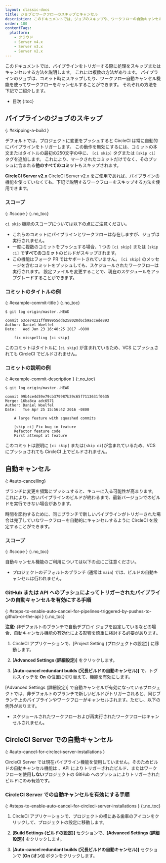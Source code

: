 ```yaml
---
layout: classic-docs
title: ジョブとワークフローのスキップとキャンセル
description: このドキュメントでは、ジョブのスキップや、ワークフローの自動キャンセルにより、プロジェクトで処理が自動的に実行されるタイミングを制御するオプションについて説明します。
order: 100
contentTags:
  platform:
    - クラウド
    - Server v4.x
    - Server v3.x
    - Server v2.x
---
```


このドキュメントでは、パイプラインをトリガーする際に処理をスキップまたはキャンセルする方法を説明します。 これには複数の方法があります。 パイプラインのジョブは、コミット時にスキップしたり、ワークフロー自動キャンセル機能を使ってワークフローをキャンセルすることができます。 それぞれの方法を下記でご紹介します。

* 目次
{:toc}

## パイプラインのジョブのスキップ
{: #skipping-a-build }

デフォルトでは、プロジェクトに変更をプッシュすると CircleCI は常に自動的にパイプラインをトリガーします。 この動作を無効にするには、コミットの本文またはタイトルの最初の250文字の中に、 `[ci skip]` タグまたは `[skip ci]` タグを追加します。 これにより、マークされたコミットだけでなく、そのプッシュに含まれる**他のすべてのコミット**もスキップされます。

**CircleCI Server v2.x** CircleCI Server v2.x をご使用であれば、パイプラインの機能を使っていなくても、下記で説明するワークフローをスキップする方法を使用できます。

### スコープ
{: #scope }
{:.no_toc}

`ci skip` 機能のスコープについては以下の点にご注意ください。

* これらのコミットにパイプラインとワークフローは存在しますが、ジョブは実行されません。
* 一度に複数のコミットをプッシュする場合、1 つの `[ci skip]` または `[skip ci]` で**すべてのコミット**のビルドがスキップされます。
* この機能はフォーク PR ではサポートされていません。 `[ci skip]` のメッセージを含むコミットをプッシュしても、スケジュールされたワークフローは実行されます。 設定ファイルを変更することで、現在のスケジュールをアップグレードすることができます。

### コミットのタイトルの例
{: #example-commit-title }
{:.no_toc}

```shell
$ git log origin/master..HEAD

commit 63ce74221ff899955dd6258020d6cb9accede893
Author: Daniel Woelfel
Date:   Wed Jan 23 16:48:25 2017 -0800

    fix misspelling [ci skip]
```

このコミットはタイトルに `[ci skip]` が含まれているため、VCS にプッシュされても CircleCI でビルドされません。

### コミットの説明の例
{: #example-commit-description }
{:.no_toc}

```shell
$ git log origin/master..HEAD

commit 99b4ce4d59e79cb379987b39c65f7113631f0635
Merge: 16ba8ca adc6571
Author: Daniel Woelfel
Date:   Tue Apr 25 15:56:42 2016 -0800

    A large feature with squashed commits

    [skip ci] Fix bug in feature
    Refactor feature code
    First attempt at feature
```

このコミットは説明に `[ci skip]` または`[skip ci]`が含まれているため、VCS にプッシュされても CircleCI 上でビルドされません。

## 自動キャンセル
{: #auto-cancelling}

ブランチに変更を頻繁にプッシュすると、キューに入る可能性が高まります。 これにより、古いパイプラインのビルドが終わるまで、最新バージョンでのビルドを実行できない場合があります。

時間を節約するために、同じブランチで新しいパイプラインがトリガーされた場合は完了していなワークフローを自動的にキャンセルするように CircleCI を設定することができます。

### スコープ
{: #scope }
{:.no_toc}

自動キャンセル機能のご利用については以下の点にご注意ください。

* プロジェクトのデフォルトのブランチ (通常は `main`) では、ビルドの自動キャンセルは行われません。

### GitHub または API へのプッシュによってトリガーされたパイプラインの自動キャンセルを有効にする手順
{: #steps-to-enable-auto-cancel-for-pipelines-triggered-by-pushes-to-github-or-the-api }
{:.no_toc}

**注意:** 非デフォルトのブランチで自動デプロイ ジョブを設定しているなどの場合、自動キャンセル機能の有効化による影響を慎重に検討する必要があります。

1. CircleCI アプリケーションで、[Project Setting (プロジェクトの設定)] に移動します。

2. **[Advanced Settings (詳細設定)]** をクリックします。

3. **[Auto-cancel redundant builds (冗長ビルドの自動キャンセル)]** で、トグルスイッチを **On** の位置に切り替えて、機能を有効にします。

[Advanced Settings (詳細設定)] で自動キャンセルが有効になっているプロジェクトでは、非デフォルトのブランチで新しいビルドがトリガーされると、同じブランチ上のパイプラインやワークフローがキャンセルされます。ただし、以下の例外があります。
- スケジュールされたワークフローおよび再実行されたワークフローはキャンセルされません。

## CircleCI Server での自動キャンセル
{: #auto-cancel-for-circleci-server-installations }

CircleCI Server では現在パイプライン機能を使用していません。そのためビルドの自動キャンセル機能は 、API によりトリガーされたビルド、またはワークフローを使用**しない**プロジェクトの GitHub へのプッシュによりトリガーされたビルドにのみ有効です。

### CircleCI Server での自動キャンセルを有効にする手順
{: #steps-to-enable-auto-cancel-for-circleci-server-installations }
{:.no_toc}

1. CircleCI アプリケーションで、プロジェクトの横にある歯車のアイコンをクリックして、プロジェクトの設定に移動します。

2. **[Build Settings (ビルドの設定)]** セクションで、**[Advanced Settings (詳細設定)]** をクリックします。

3. **[Auto-cancel redundant builds (冗長ビルドの自動キャンセル)]** セクションで **[On (オン)]** ボタンをクリックします。
